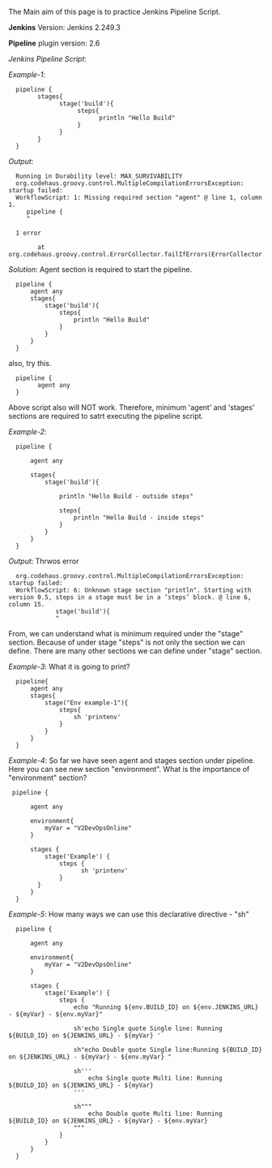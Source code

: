 The Main aim of this page is to practice Jenkins Pipeline Script.

**Jenkins** Version: Jenkins 2.249.3

**Pipeline** plugin version: 2.6

*Jenkins Pipeline Script*:

*Example-1*:

      pipeline {
            stages{
                  stage('build'){
                       steps{
                             println "Hello Build"
                       } 
                  }
            }
      }

*Output*:

      Running in Durability level: MAX_SURVIVABILITY
      org.codehaus.groovy.control.MultipleCompilationErrorsException: startup failed:
      WorkflowScript: 1: Missing required section "agent" @ line 1, column 1.
         pipeline {
         ^

      1 error

            at org.codehaus.groovy.control.ErrorCollector.failIfErrors(ErrorCollector.java:310)

*Solution*: Agent section is required to start the pipeline.

      pipeline {
          agent any
          stages{
              stage('build'){
                  steps{
                      println "Hello Build"
                  } 
              }
          }
      }
      
also, try this. 

      pipeline {
            agent any
      }
      
Above script also will NOT work. Therefore, minimum 'agent' and 'stages' sections are required to satrt executing the pipeline script.


*Example-2*:

      pipeline {

          agent any

          stages{
              stage('build'){

                  println "Hello Build - outside steps"

                  steps{
                      println "Hello Build - inside steps"
                  }
              }
          }
      }

*Output*: Thrwos error

      org.codehaus.groovy.control.MultipleCompilationErrorsException: startup failed:
      WorkflowScript: 6: Unknown stage section "println". Starting with version 0.5, steps in a stage must be in a ‘steps’ block. @ line 6, column 15.
                 stage('build'){
                 ^
                 
From, we can understand what is minimum required under the "stage" section. Because of under stage "steps" is not only the section we can define. There are many other sections we can define under "stage" section.

*Example-3*: What it is going to print?

      pipeline{
          agent any
          stages{
              stage("Env example-1"){
                  steps{
                      sh 'printenv'
                  }
              }
          }
      }
      
*Example-4*: So far we have seen agent and stages section under pipeline. Here you can see new section "environment". What is the importance of "environment" section?

     pipeline {
      
          agent any
          
          environment{
              myVar = "V2DevOpsOnline"
          }
          
          stages {
              stage('Example') {
                  steps {
                        sh 'printenv'
                  }
            }
          }
      }

*Example-5*: How many ways we can use this declarative directive - "sh"


      pipeline {
      
          agent any
          
          environment{
              myVar = "V2DevOpsOnline"
          }
          
          stages {
              stage('Example') {
                  steps {
                      echo "Running ${env.BUILD_ID} on ${env.JENKINS_URL} - ${myVar} - ${env.myVar}"

                      sh'echo Single quote Single line: Running ${BUILD_ID} on ${JENKINS_URL} - ${myVar} '

                      sh"echo Double quote Single line:Running ${BUILD_ID} on ${JENKINS_URL} - ${myVar} - ${env.myVar} "

                      sh'''
                          echo Single quote Multi line: Running ${BUILD_ID} on ${JENKINS_URL} - ${myVar}
                      '''

                      sh"""
                          echo Double quote Multi line: Running ${BUILD_ID} on ${JENKINS_URL} - ${myVar} - ${env.myVar} 
                      """
                  }
              }
          }
      }


